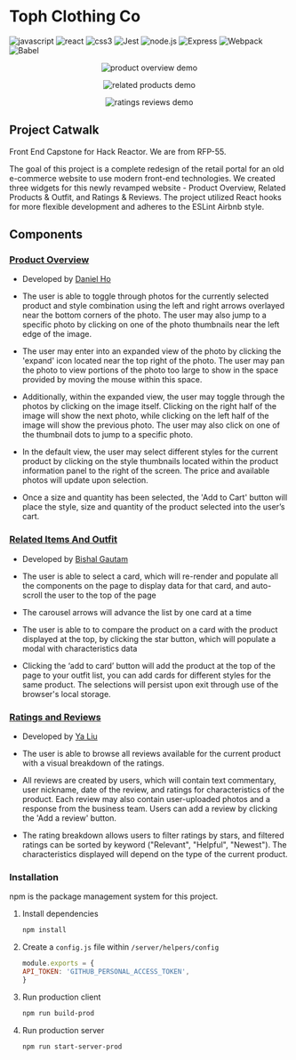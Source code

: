 # Toph Clothing Co

![javascript](https://img.shields.io/badge/JavaScript-20232A?style=for-the-badge&logo=javascript&logoColor=F7DF1E)
![react](https://img.shields.io/badge/React-20232A?style=for-the-badge&logo=react&logoColor=61DAFB)
![css3](https://img.shields.io/badge/CSS3-1572B6?style=for-the-badge&logo=css3&logoColor=white)
![Jest](https://img.shields.io/badge/-Jest-20232A?style=for-the-badge&logo=jest&logoColor=red)
![node.js](https://img.shields.io/badge/Node.js-20232A?style=for-the-badge&logo=nodedotjs&logoColor=green)
![Express](https://img.shields.io/badge/-Express-20232A?style=for-the-badge&logo=express&logoColor=yellow)
![Webpack](https://img.shields.io/badge/-webpack-20232A?style=for-the-badge&logo=webpack&logoColor=blueviolet)
![Babel](https://img.shields.io/badge/-Babel-20232A?style=for-the-badge&logo=babel&logoColor=yellow)

<p
  align="center">
  <img
    alt="product overview demo" src="client/demo/product_overview_med_q.gif">
</p>

<p
  align="center">
  <img
    alt="related products demo" src="client/demo/related_products_outfit.gif">
</p>

<p
  align="center">
  <img
    alt="ratings reviews demo" src="client/demo/ratings_and_reviews.gif">
</p>

## Project Catwalk

Front End Capstone for Hack Reactor. We are from RFP-55.

The goal of this project is a complete redesign of the retail portal for an old e-commerce website to use modern front-end technologies. We created three widgets for this newly revamped website - Product Overview, Related Products & Outfit, and Ratings & Reviews. The project utilized React hooks for more flexible development and adheres to the ESLint Airbnb style.

## Components

### [Product Overview](client/src/components/ProductOverview)

- Developed by [Daniel Ho](https://github.com/dho1994)

- The user is able to toggle through photos for the currently selected product and style combination using the left and right arrows overlayed near the bottom corners of the photo. The user may also jump to a specific photo by clicking on one of the photo thumbnails near the left edge of the image.

- The user may enter into an expanded view of the photo by clicking the 'expand' icon located near the top right of the photo. The user may pan the photo to view portions of the photo too large to show in the space provided by moving the mouse within this space.

- Additionally, within the expanded view, the user may toggle through the photos by clicking on the image itself. Clicking on the right half of the image will show the next photo, while clicking on the left half of the image will show the previous photo. The user may also click on one of the thumbnail dots to jump to a specific photo.

- In the default view, the user may select different styles for the current product by clicking on the style thumbnails located within the product information panel to the right of the screen. The price and available photos will update upon selection.

- Once a size and quantity has been selected, the 'Add to Cart' button will place the style, size and quantity of the product selected into the user’s cart.

### [Related Items And Outfit](client/src/components/RelatedItemsAndOutfit)

- Developed by [Bishal Gautam](https://github.com/bishalkg)

- The user is able to select a card, which will re-render and populate all the components on the page to display data for that card, and auto-scroll the user to the top of the page

- The carousel arrows will advance the list by one card at a time

- The user is able to to compare the product on a card with the product displayed at the top, by clicking the star button, which will populate a modal with characteristics data

- Clicking the ‘add to card’ button will add the product at the top of the page to your outfit list, you can add cards for different styles for the same product. The selections will persist upon exit through use of the browser's local storage.

### [Ratings and Reviews](client/src/components/RatingsAndReviews)

- Developed by [Ya Liu](https://github.com/ya-liu)

- The user is able to browse all reviews available for the current product with a visual breakdown of the ratings.

- All reviews are created by users, which will contain text commentary, user nickname, date of the review, and ratings for characteristics of the product. Each review may also contain user-uploaded photos and a response from the business team. Users can add a review by clicking the 'Add a review' button.

- The rating breakdown allows users to filter ratings by stars, and filtered ratings can be sorted by keyword ("Relevant", "Helpful", "Newest"). The characteristics displayed will depend on the type of the current product.

### Installation

npm is the package management system for this project.

1. Install dependencies

   ```sh
   npm install
   ```

2. Create a `config.js` file within `/server/helpers/config`

   ```js
   module.exports = {
   API_TOKEN: 'GITHUB_PERSONAL_ACCESS_TOKEN',
   }
   ```

3. Run production client

   ```sh
   npm run build-prod
   ```

4. Run production server

   ```sh
   npm run start-server-prod
   ```
